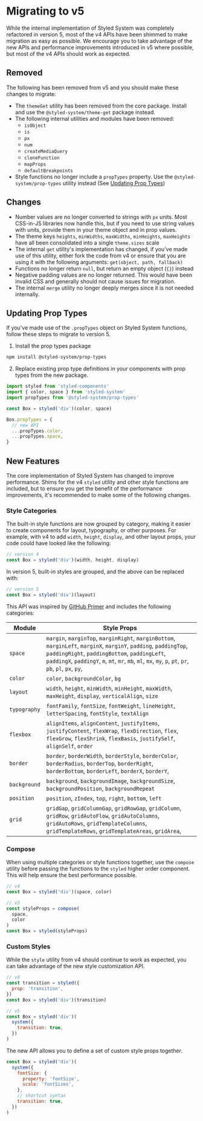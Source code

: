 # Migrating to v5

While the internal implementation of Styled System was completely refactored in version 5,
most of the v4 APIs have been shimmed to make migration as easy as possible.
We encourage you to take advantage of the new APIs and performance improvements introduced in v5 where possible,
but most of the v4 APIs should work as expected.

## Removed

The following has been removed from v5 and you should make these changes to migrate:

- The `themeGet` utility has been removed from the core package. Install and use the `@styled-system/theme-get` package instead.
- The following internal utilities and modules have been removed:
  - `isObject`
  - `is`
  - `px`
  - `num`
  - `createMediaQuery`
  - `cloneFunction`
  - `mapProps`
  - `defaultBreakpoints`
- Style functions no longer include a `propTypes` property. Use the `@styled-system/prop-types` utility instead (See [Updating Prop Types](#updating-prop-types))

## Changes

- Number values are no longer converted to strings with `px` units. Most CSS-in-JS libraries now handle this, but if you need to use string values with units, provide them in your theme object and in prop values.
- The theme keys `heights`, `minWidths`, `maxWidths`, `minHeights`, `maxHeights` have all been consolidated into a single `theme.sizes` scale
- The internal `get` utility's implementation has changed, if you've made use of this utility, either fork the code from v4 or ensure that you are using it with the following arguments: `get(object, path, fallback)`
- Functions no longer return `null`, but return an empty object (`{}`) instead
- Negative padding values are no longer returned. This would have been invalid CSS and generally should not cause issues for migration.
- The internal `merge` utility no longer deeply merges since it is not needed internally.

## Updating Prop Types

If you've made use of the `.propTypes` object on Styled System functions, follow these steps to migrate to version 5.

1. Install the prop types package

```sh
npm install @styled-system/prop-types
```

2. Replace existing prop type definitions in your components with prop types from the new package.

```js
import styled from 'styled-components'
import { color, space } from 'styled-system'
import propTypes from '@styled-system/prop-types'

const Box = styled('div')(color, space)

Box.propTypes = {
  // new API
  ...propTypes.color,
  ...propTypes.space,
}
```

## New Features

The core implementation of Styled System has changed to improve performance.
Shims for the v4 `styled` utility and other style functions are included,
but to ensure you get the benefit of the performance improvements,
it's recommended to make some of the following changes.

### Style Categories

The built-in style functions are now grouped by category, making it easier to create components for layout, typography, or other purposes.
For example, with v4 to add `width`, `height`, `display`, and other layout props, your code could have looked like the following:

```js
// version 4
const Box = styled('div')(width, height, display)
```

In version 5, built-in styles are grouped, and the above can be replaced with:

```js
// version 5
const Box = styled('div')(layout)
```

This API was inspired by [GitHub Primer][] and includes the following categories:

| Module       | Style Props                                                                                                                                                                                                                                                                  |
| ------------ | ---------------------------------------------------------------------------------------------------------------------------------------------------------------------------------------------------------------------------------------------------------------------------- |
| `space`      | `margin`, `marginTop`, `marginRight`, `marginBottom`, `marginLeft`, `marginX`, `marginY`, `padding`, `paddingTop`, `paddingRight`, `paddingBottom`, `paddingLeft`, `paddingX`, `paddingY`, `m`, `mt`, `mr`, `mb`, `ml`, `mx`, `my`, `p`, `pt`, `pr`, `pb`, `pl`, `px`, `py`, |
| `color`      | `color`, `backgroundColor`, `bg`                                                                                                                                                                                                                                             |
| `layout`     | `width`, `height`, `minWidth`, `minHeight`, `maxWidth`, `maxHeight`, `display`, `verticalAlign`, `size`                                                                                                                                                                      |
| `typography` | `fontFamily`, `fontSize`, `fontWeight`, `lineHeight`, `letterSpacing`, `fontStyle`, `textAlign`                                                                                                                                                                                            |
| `flexbox`    | `alignItems`, `alignContent`, `justifyItems`, `justifyContent`, `flexWrap`, `flexDirection`, `flex`, `flexGrow`, `flexShrink`, `flexBasis`, `justifySelf`, `alignSelf`, `order`                                                                                              |
| `border`     | `border`, `borderWidth`, `borderStyle`, `borderColor`, `borderRadius`, `borderTop`, `borderRight`, `borderBottom`, `borderLeft`, `borderX`, `borderY`,                                                                                                                       |
| `background` | `background`, `backgroundImage`, `backgroundSize`, `backgroundPosition`, `backgroundRepeat`                                                                                                                                                                                  |
| `position`   | `position`, `zIndex`, `top`, `right`, `bottom`, `left`                                                                                                                                                                                                                       |
| `grid`       | `gridGap`, `gridColumnGap`, `gridRowGap`, `gridColumn`, `gridRow`, `gridAutoFlow`, `gridAutoColumns`, `gridAutoRows`, `gridTemplateColumns`, `gridTemplateRows`, `gridTemplateAreas`, `gridArea`,                                                                            |

[github primer]: https://primer.style/components/docs/system-props

### Compose

When using multiple categories or style functions together, use the `compose` utility before passing the functions to the `styled` higher order component.
This will help ensure the best performance possible.

```js
// v4
const Box = styled('div')(space, color)
```

```js
// v5
const styleProps = compose(
  space,
  color
)
const Box = styled(styleProps)
```

### Custom Styles

While the `style` utility from v4 should continue to work as expected, you can take advantage of the new style customization API.

```js
// v4
const transition = styled({
  prop: 'transition',
})
const Box = styled('div')(transition)
```

```js
// v5
const Box = styled('div')(
  system({
    transition: true,
  })
)
```

The new API allows you to define a set of custom style props together.

```js
const Box = styled('div')(
  system({
    fontSize: {
      property: 'fontSize',
      scale: 'fontSizes',
    },
    // shortcut syntax
    transition: true,
  })
)
```
